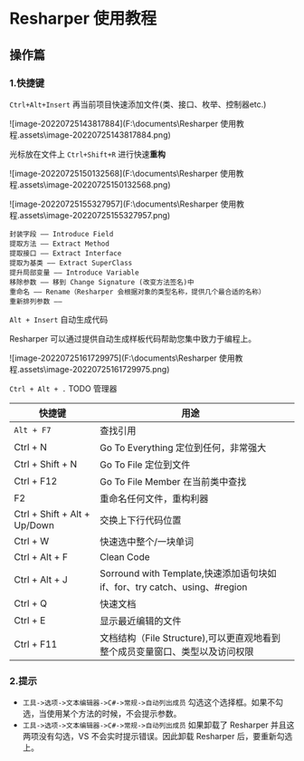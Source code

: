 # Resharper 使用教程

## 操作篇

### 1.快捷键

`Ctrl+Alt+Insert` 再当前项目快速添加文件(类、接口、枚举、控制器etc.)

![image-20220725143817884](F:\documents\Resharper 使用教程.assets\image-20220725143817884.png)

光标放在文件上 `Ctrl+Shift+R` 进行快速**重构**

![image-20220725150132568](F:\documents\Resharper 使用教程.assets\image-20220725150132568.png)

![image-20220725155327957](F:\documents\Resharper 使用教程.assets\image-20220725155327957.png)

```
封装字段 —— Introduce Field
提取方法 —— Extract Method
提取接口 —— Extract Interface
提取为基类 —— Extract SuperClass
提升局部变量 —— Introduce Variable
移除参数 —— 移到 Change Signature (改变方法签名)中
重命名 —— Rename（Resharper 会根据对象的类型名称，提供几个最合适的名称）
重新排列参数 —— 
```

`Alt + Insert` 自动生成代码

Resharper 可以通过提供自动生成样板代码帮助您集中致力于编程上。

![image-20220725161729975](F:\documents\Resharper 使用教程.assets\image-20220725161729975.png)

`Ctrl + Alt + .` TODO 管理器

| 快捷键                       | 用途                                                         |      |
| ---------------------------- | ------------------------------------------------------------ | ---- |
| `Alt + F7`                   | 查找引用                                                     |      |
| Ctrl + N                     | Go To Everything 定位到任何，非常强大                        |      |
| Ctrl + Shift + N             | Go To File 定位到文件                                        |      |
| Ctrl + F12                   | Go To File Member 在当前类中查找                             |      |
| F2                           | 重命名任何文件，重构利器                                     |      |
| Ctrl + Shift + Alt + Up/Down | 交换上下行代码位置                                           |      |
| Ctrl + W                     | 快速选中整个/一块单词                                        |      |
| Ctrl + Alt + F               | Clean Code                                                   |      |
| Ctrl + Alt + J               | Sorround with Template,快速添加语句块如 if、for、try catch、using、#region |      |
| Ctrl + Q                     | 快速文档                                                     |      |
| Ctrl + E                     | 显示最近编辑的文件                                           |      |
| Ctrl + F11                   | 文档结构（File Structure),可以更直观地看到整个成员变量窗口、类型以及访问权限 |      |



### 2.提示

- `工具->选项->文本编辑器->C#->常规->自动列出成员` 勾选这个选择框。如果不勾选，当使用某个方法的时候，不会提示参数。
- `工具->选项->文本编辑器->C#->常规->自动列出成员` 如果卸载了 Resharper 并且这两项没有勾选，VS 不会实时提示错误。因此卸载 Resharper 后，要重新勾选上。
